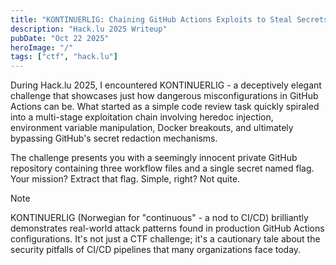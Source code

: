 ```yaml
---
title: "KONTINUERLIG: Chaining GitHub Actions Exploits to Steal Secrets - Hack.lu 2025 Writeup"
description: "Hack.lu 2025 Writeup"
pubDate: "Oct 22 2025"
heroImage: "/"
tags: ["ctf", "hack.lu"]
---
```


During Hack.lu 2025, I encountered KONTINUERLIG - a deceptively elegant challenge that showcases just how dangerous misconfigurations in GitHub Actions can be. What started as a simple code review task quickly spiraled into a multi-stage exploitation chain involving heredoc injection, environment variable manipulation, Docker breakouts, and ultimately bypassing GitHub's secret redaction mechanisms.

The challenge presents you with a seemingly innocent private GitHub repository containing three workflow files and a single secret named flag. Your mission? Extract that flag. Simple, right? Not quite.

> [!NOTE]
> KONTINUERLIG (Norwegian for "continuous" - a nod to CI/CD) brilliantly demonstrates real-world attack patterns found in production GitHub Actions configurations. It's not just a CTF challenge; it's a cautionary tale about the security pitfalls of CI/CD pipelines that many organizations face today.
